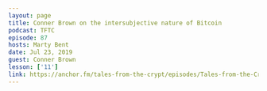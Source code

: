 ```yaml
---
layout: page
title: Conner Brown on the intersubjective nature of Bitcoin
podcast: TFTC
episode: 87
hosts: Marty Bent
date: Jul 23, 2019
guest: Conner Brown
lesson: ['11']
link: https://anchor.fm/tales-from-the-crypt/episodes/Tales-from-the-Crypt-87-Conner-Brown-e4n9pg
---
```

